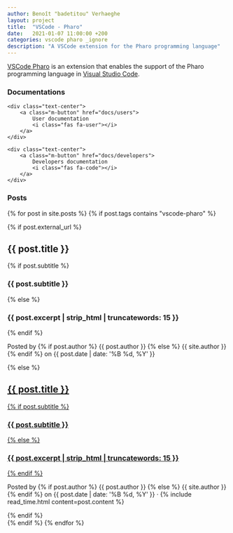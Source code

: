 ```yaml
---
author: Benoît "badetitou" Verhaeghe
layout: project
title:  "VSCode - Pharo"
date:   2021-01-07 11:00:00 +200
categories: vscode pharo _ignore
description: "A VSCode extension for the Pharo programming language"
---
```


[VSCode Pharo](https://marketplace.visualstudio.com/items?itemName=badetitou.pharo-language-server) is an extension that enables the support of the Pharo programming language in [Visual Studio Code](https://code.visualstudio.com/).

### Documentations

<div class="masonry masonry-2">

    <div class="text-center">
        <a class="m-button" href="docs/users">
            User documentation
            <i class="fas fa-user"></i>
        </a>
    </div>

    <div class="text-center">
        <a class="m-button" href="docs/developers">
            Developers documentation
            <i class="fas fa-code"></i>
        </a>
    </div>
</div>

### Posts

<div class="masonry masonry-2">

{% for post in site.posts %}
 {% if post.tags contains "vscode-pharo" %}
  <div class="card">
    <div class="card-content post-preview">
      {% if post.external_url %}
        <a href="{{ post.external_url }}">
          <div>
            <div style="display: inline-grid;">
              <h2 class="card-title">{{ post.title }}</h2>
              {% if post.subtitle %}
              <h3 class="card-subtitle">{{ post.subtitle }}</h3>
              {% else %}
              <h3 class="card-subtitle">{{ post.excerpt | strip_html | truncatewords: 15 }}</h3>
              {% endif %}
            </div>
            <i class="fas fa-external-link-alt" style="float: right;" aria-hidden="true"></i>
          </div>
        </a>
        <p class="post-meta">Posted by
          {% if post.author %}
          {{ post.author }}
          {% else %}
          {{ site.author }}
          {% endif %}
          on
          {{ post.date | date: '%B %d, %Y' }}</p>
      {% else %}
        <a href="{{ post.url | prepend: site.baseurl | replace: '//', '/' }}">
          <h2 class="card-title">{{ post.title }}</h2>
          {% if post.subtitle %}
          <h3 class="card-subtitle">{{ post.subtitle }}</h3>
          {% else %}
          <h3 class="card-subtitle">{{ post.excerpt | strip_html | truncatewords: 15 }}</h3>
          {% endif %}
        </a>
        <p class="post-meta">Posted by
          {% if post.author %}
          {{ post.author }}
          {% else %}
          {{ site.author }}
          {% endif %}
          on
          {{ post.date | date: '%B %d, %Y' }} &middot; {% include read_time.html content=post.content %}</p>
      {% endif %}
    </div>
  </div>
   {% endif %}
{% endfor %}

</div>